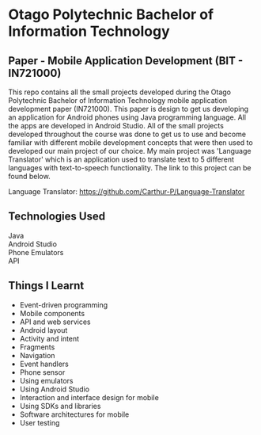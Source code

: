 # Otago Polytechnic Bachelor of Information Technology
## Paper - Mobile Application Development (BIT - IN721000)
This repo contains all the small projects developed during the Otago Polytechnic Bachelor of Information Technology mobile application development paper (IN721000). This paper is design to get us developing an application for Android phones using Java programming language. All the apps are developed in Android Studio. All of the small projects developed throughout the course was done to get us to use and become familiar with different mobile development concepts that were then used to developed our main project of our choice. My main project was 'Language Translator' which is an application used to translate text to 5 different languages with text-to-speech functionality. The link to this project can be found below.

Language Translator: https://github.com/Carthur-P/Language-Translator

## Technologies Used
Java    
Android Studio   
Phone Emulators   
API    

## Things I Learnt
- Event-driven programming
- Mobile components
- API and web services
- Android layout
- Activity and intent
- Fragments
- Navigation
- Event handlers
- Phone sensor
- Using emulators
- Using Android Studio
- Interaction and interface design for mobile
- Using SDKs and libraries
- Software architectures for mobile
- User testing
